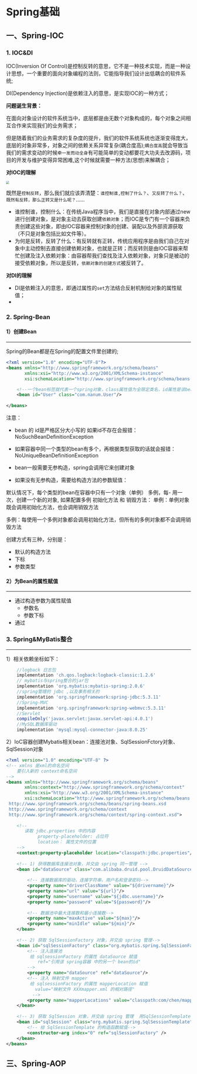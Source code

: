 # Spring基础

## 一、Spring-IOC

### 1.  IOC&DI

IOC(Inversion Of Control)是控制反转的意思，它不是一种技术实现，而是一种设计思想，一个重要的面向对象编程的法则，它能指导我们设计出低耦合的软件系统;

DI(Dependency Injection)是依赖注入的意思，是实现IOC的一种方式；

**问题诞生背景：**

在面向对象设计的软件系统当中，底层都是由无数个对象构成的，每个对象之间相互合作来实现我们的业务需求；

但是随着我们的业务需求的复杂度的提升，我们的软件系统系统也逐渐变得庞大，底层的对象非常多，对象之间的依赖关系异常复杂(耦合度高);`耦合度高`就会导致当我们的需求变动的时候`牵一发而动全身`有可能简单的变动都要花大功夫去改源码，项目的开发与维护变得异常困难,这个时候就需要一种方法(思想)来解耦合；



**对IOC的理解**

<img src="https://img-blog.csdnimg.cn/20200420115748990.png?x-oss-process=image/watermark,type_ZmFuZ3poZW5naGVpdGk,shadow_10,text_aHR0cHM6Ly9ibG9nLmNzZG4ubmV0L3hpYW9mZW5nMTAzMzAxMTE=,size_16,color_FFFFFF,t_70" style="zoom:50%;" />

既然是`控制反转`，那么我们就应该弄清楚：`谁控制谁,控制了什么？`、`又反转了什么？`、`既然有反转，那么正转又是什么呢？`……

- 谁控制谁，控制什么：在传统Java程序当中，我们是直接在对象内部通过new进行创建对象，是对象主动去获取创建`依赖对象`；而IOC是专门有一个容器来负责创建这些对象，即由IOC容器来控制对象的创建、装配以及外部资源获取（不只是对象包括比如文件等）。
- 为何是反转，反转了什么：有反转就有正转，传统应用程序是由我们自己在对象中主动控制去直接创建依赖对象，也就是正转；而反转则是由IOC容器来帮忙创建及注入依赖对象：由容器帮我们查找及注入依赖对象，对象只是被动的接受依赖对象，所以是反转，`依赖对象的创建方式`被反转了。



**对DI的理解**

- DI是依赖注入的意思，即通过属性的`set`方法结合反射机制给对象的属性赋值；
- 



### 2. Spring-Bean

#### 1）创建Bean

---

Spring的Bean都是在Spring的配置文件里创建的;

```xml
<?xml version="1.0" encoding="UTF-8"?>
<beans xmlns="http://www.springframework.org/schema/beans"
       xmlns:xsi="http://www.w3.org/2001/XMLSchema-instance"
       xsi:schemaLocation="http://www.springframework.org/schema/beans http://www.springframework.org/schema/beans/spring-beans.xsd">

    <!--一个bean标签就代表一个spring对象，class属性值为全限定类名，id属性是该bean的全局唯一标识-->
    <bean id="User" class="com.nanum.User"/>
    
</beans>
```

注意：

-  bean 的 id是严格区分大小写的 如果id不存在会报错： NoSuchBeanDefinitionException    

- 如果容器中同一个类型的bean有多个，再根据类型获取的话就会报错： NoUniqueBeanDefinitionException 
- bean一般需要无参构造，spring会调用它来创建对象
- 如果没有无参构造，需要给构造方法的参数赋值：    

<constructor-arg index="参数下标"  value="值"/>
  默认情况下，每个类型的bean在容器中只有一个对象（单例） <bean scope="singleton">                                            多例，每- 用一次，创建一个新的对象, 如果配置多例                  <bean scope="prototype">
  初始化方法 和 销毁方法： <bean init-method="初始化方法名()" destory-method="销毁方法名()" >                                        		单例：单例对象既会调用初始化方法，也会调用销毁方法

​        多例：每使用一个多例对象都会调用初始化方法，但所有的多例对象都不会调用销毁方法







创建方式有三种，分别是：

- 默认的构造方法
- 下标
- 参数类型

#### 2）为Bean的属性赋值

---

- 通过构造参数为属性赋值
  - 参数名
  - 参数下标
- 通过

### 3. Spring&MyBatis整合

---

1）相关依赖坐标如下：

```groovy
 	//logback 日志包
    implementation 'ch.qos.logback:logback-classic:1.2.6'
    // mybatis与spring整合的jar包
    implementation 'org.mybatis:mybatis-spring:2.0.6'
    //spring管理的 jdbc ,以及事务相关的
    implementation 'org.springframework:spring-jdbc:5.3.11'
    //Spring-MVC
    implementation 'org.springframework:spring-webmvc:5.3.11'
    //Servlet
    compileOnly('javax.servlet:javax.servlet-api:4.0.1')
    //MySQL数据库驱动
    implementation 'mysql:mysql-connector-java:8.0.25'
```



2）IoC容器创建Mybatis相关bean：连接池对象、SqlSessionFctory对象、SqlSession对象

```xml
<?xml version="1.0" encoding="UTF-8" ?>
<!-- xmlns 是xml的命名空间
    要引入新的 context命名空间
-->
<beans xmlns="http://www.springframework.org/schema/beans"
       xmlns:context="http://www.springframework.org/schema/context"
       xmlns:xsi="http://www.w3.org/2001/XMLSchema-instance"
       xsi:schemaLocation="http://www.springframework.org/schema/beans
 http://www.springframework.org/schema/beans/spring-beans.xsd
 http://www.springframework.org/schema/context
 http://www.springframework.org/schema/context/spring-context.xsd">
 
    <!--
       读取 jdbc.properties 中的内容
            property-placeholder: 占位符
            location： 属性文件的位置
    -->
    <context:property-placeholder location="classpath:jdbc.properties"/>
 
    <!-- 1) 获得数据库连接池对象，并交由 spring 同一管理 -->
    <bean id="dataSource" class="com.alibaba.druid.pool.DruidDataSource">
 
        <!-- 连接数据库的驱动，连接字符串，用户名和登录密码-->
        <property name="driverClassName" value="${drivername}"/>
        <property name="url" value="${url}"/>
        <property name="username" value="${jdbc.username}"/>
        <property name="password" value="${password}"/>
 
        <!-- 数据池中最大连接数和最小连接数-->
        <property name="maxActive" value="${max}"/>
        <property name="minIdle" value="${min}"/>
    </bean>
 
    <!-- 2) 获取 SqlSessionFactory 对象，并交由 spring 管理-->
    <bean id="sqlSessionFactory" class="org.mybatis.spring.SqlSessionFactoryBean">
        <!-- 注入连接池
         给 sqlsessionFactory 的属性 dataSource 赋值
            ref="引用该 spring容器 中的另一个 bean的id"
        -->
        <property name="dataSource" ref="dataSource"/>
        <!-- 注入 映射文件 mapper
         给 sqlsessionFactory 的属性 mapperLocation 赋值
           value="映射文件 XXXmapper.xml 的相对路径"
          -->
        <property name="mapperLocations" value="classpath:com/chen/mapper/*.xml"/>
    </bean>
 
    <!-- 3) 获取 SqlSession 对象，并交由 spring 管理  用SqlSessionTemplate得到的SqlSession可以不用我们自己操心事务的管理，以及关闭操作-->
    <bean id="sqlSession" class="org.mybatis.spring.SqlSessionTemplate">
        <!-- 给 SqlSessionTemplate 的构造函数赋值-->
        <constructor-arg index="0" ref="sqlSessionFactory" />
    </bean>
</beans>
```



## 三、Spring-AOP

